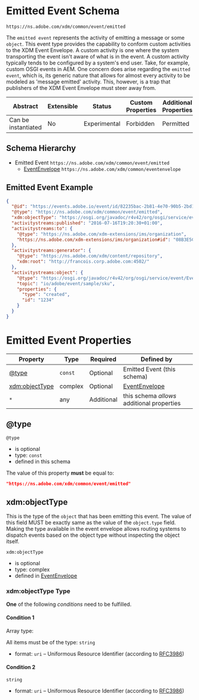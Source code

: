 
# Emitted Event Schema

```
https://ns.adobe.com/xdm/common/event/emitted
```

The `emitted event` represents the activity of emitting a message or some `object`. This event type provides the capability to conform custom activities to the XDM Event Envelope. A custom activity is one where the system transporting the event isn&#39;t aware of what is in the event. A custom activity typically tends to be configured by a system&#39;s end user. Take, for example, custom OSGI events in AEM. One concern does arise regarding the `emitted event`, which is, its generic nature that allows for almost every activity to be modeled as &#39;message emitted&#39; activity. This, however, is a trap that publishers of the XDM Event Envelope must steer away from.

| Abstract | Extensible | Status | Custom Properties | Additional Properties | Defined In |
|----------|------------|--------|-------------------|-----------------------|------------|
| Can be instantiated | No | Experimental | Forbidden | Permitted | [common/event/emitted.schema.json](common/event/emitted.schema.json) |

## Schema Hierarchy

* Emitted Event `https://ns.adobe.com/xdm/common/event/emitted`
  * [EventEnvelope](../eventenvelope.schema.md) `https://ns.adobe.com/xdm/common/eventenvelope`

## Emitted Event Example
```json
{
  "@id": "https://events.adobe.io/event/id/82235bac-2b81-4e70-90b5-2bd1f04b5c7b",
  "@type": "https://ns.adobe.com/xdm/common/event/emitted",
  "xdm:objectType": "https://osgi.org/javadoc/r4v42/org/osgi/service/event/Event.html#io/adobe/event/sample/sku",
  "activitystreams:published": "2016-07-16T19:20:30+01:00",
  "activitystreams:to": {
    "@type": "https://ns.adobe.com/xdm-extensions/ims/organization",
    "https://ns.adobe.com/xdm-extensions/ims/organization#id": "08B3E5CE5822FC520A494229@AdobeOrg"
  },
  "activitystreams:generator": {
    "@type": "https://ns.adobe.com/xdm/content/repository",
    "xdm:root": "http://francois.corp.adobe.com:4502/"
  },
  "activitystreams:object": {
    "@type": "https://osgi.org/javadoc/r4v42/org/osgi/service/event/Event.html#io/adobe/event/sample/sku",
    "topic": "io/adobe/event/sample/sku",
    "properties": {
      "type": "created",
      "id": "1234"
    }
  }
}
```

# Emitted Event Properties

| Property | Type | Required | Defined by |
|----------|------|----------|------------|
| [@type](#@type) | `const` | Optional | Emitted Event (this schema) |
| [xdm:objectType](#xdmobjecttype) | complex | Optional | [EventEnvelope](../eventenvelope.schema.md#xdmobjecttype) |
| `*` | any | Additional | this schema *allows* additional properties |

## @type


`@type`
* is optional
* type: `const`
* defined in this schema

The value of this property **must** be equal to:

```json
"https://ns.adobe.com/xdm/common/event/emitted"
```





## xdm:objectType

This is the type of the `object` that has been emitting this event. The value of this field MUST be exactly same as the value of the `object.type` field. Making the type available in the event envelope allows routing systems to dispatch events based on the object type without inspecting the object itself.

`xdm:objectType`
* is optional
* type: complex
* defined in [EventEnvelope](../eventenvelope.schema.md#xdm:objectType)

### xdm:objectType Type


**One** of the following *conditions* need to be fulfilled.


#### Condition 1


Array type: 

All items must be of the type:
`string`
* format: `uri` – Uniformous Resource Identifier (according to [RFC3986](http://tools.ietf.org/html/rfc3986))





#### Condition 2


`string`
* format: `uri` – Uniformous Resource Identifier (according to [RFC3986](http://tools.ietf.org/html/rfc3986))






